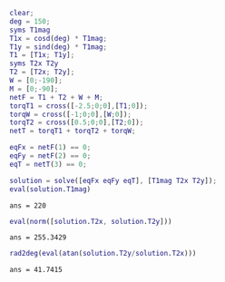 ``` matlab
clear;
deg = 150;
syms T1mag
T1x = cosd(deg) * T1mag;
T1y = sind(deg) * T1mag;
T1 = [T1x; T1y];
syms T2x T2y
T2 = [T2x; T2y];
W = [0;-190];
M = [0;-90];
netF = T1 + T2 + W + M;
torqT1 = cross([-2.5;0;0],[T1;0]);
torqW = cross([-1;0;0],[W;0]);
torqT2 = cross([0.5;0;0],[T2;0]);
netT = torqT1 + torqT2 + torqW;

eqFx = netF(1) == 0;
eqFy = netF(2) == 0;
eqT = netT(3) == 0;

solution = solve([eqFx eqFy eqT], [T1mag T2x T2y]);
eval(solution.T1mag)
```

``` matlabTextOutput
ans = 220
```

``` matlab
eval(norm([solution.T2x, solution.T2y]))
```

``` matlabTextOutput
ans = 255.3429
```

``` matlab
rad2deg(eval(atan(solution.T2y/solution.T2x)))
```

``` matlabTextOutput
ans = 41.7415
```
